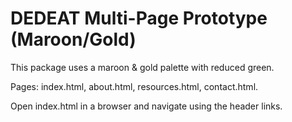 # DEDEAT Multi-Page Prototype (Maroon/Gold)

This package uses a maroon & gold palette with reduced green.

Pages: index.html, about.html, resources.html, contact.html.

Open index.html in a browser and navigate using the header links.
